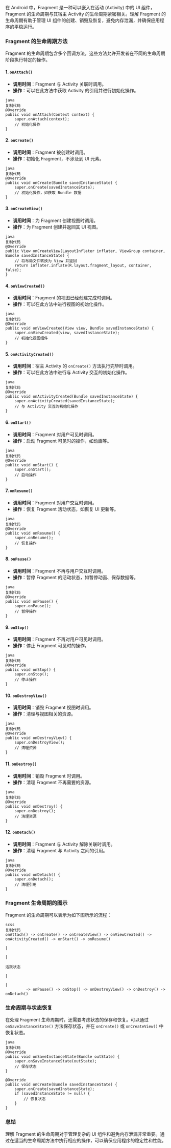 在 Android 中，Fragment 是一种可以嵌入在活动 (Activity) 中的 UI 组件，Fragment 的生命周期与其宿主 Activity 的生命周期紧密相关。理解 Fragment 的生命周期有助于管理 UI 组件的创建、销毁及恢复，避免内存泄漏，并确保应用程序的平稳运行。

### Fragment 的生命周期方法

Fragment 的生命周期包含多个回调方法，这些方法允许开发者在不同的生命周期阶段执行特定的操作。

#### 1. `onAttach()`

- **调用时间**：Fragment 与 Activity 关联时调用。
- **操作**：可以在此方法中获取 Activity 的引用并进行初始化操作。

```
java
复制代码
@Override
public void onAttach(Context context) {
    super.onAttach(context);
    // 初始化操作
}
```

#### 2. `onCreate()`

- **调用时间**：Fragment 被创建时调用。
- **操作**：初始化 Fragment，不涉及到 UI 元素。

```
java
复制代码
@Override
public void onCreate(Bundle savedInstanceState) {
    super.onCreate(savedInstanceState);
    // 初始化操作，如获取 Bundle 数据
}
```

#### 3. `onCreateView()`

- **调用时间**：为 Fragment 创建视图时调用。
- **操作**：为 Fragment 创建并返回其 UI 视图。

```
java
复制代码
@Override
public View onCreateView(LayoutInflater inflater, ViewGroup container, Bundle savedInstanceState) {
    // 将布局文件转换为 View 并返回
    return inflater.inflate(R.layout.fragment_layout, container, false);
}
```

#### 4. `onViewCreated()`

- **调用时间**：Fragment 的视图已经创建完成时调用。
- **操作**：可以在此方法中进行视图的初始化操作。

```
java
复制代码
@Override
public void onViewCreated(View view, Bundle savedInstanceState) {
    super.onViewCreated(view, savedInstanceState);
    // 初始化视图组件
}
```

#### 5. `onActivityCreated()`

- **调用时间**：宿主 Activity 的 `onCreate()` 方法执行完毕时调用。
- **操作**：可以在此方法中进行与 Activity 交互的初始化操作。

```
java
复制代码
@Override
public void onActivityCreated(Bundle savedInstanceState) {
    super.onActivityCreated(savedInstanceState);
    // 与 Activity 交互的初始化操作
}
```

#### 6. `onStart()`

- **调用时间**：Fragment 对用户可见时调用。
- **操作**：启动 Fragment 可见时的操作，如动画等。

```
java
复制代码
@Override
public void onStart() {
    super.onStart();
    // 启动操作
}
```

#### 7. `onResume()`

- **调用时间**：Fragment 对用户交互时调用。
- **操作**：恢复 Fragment 活动状态，如恢复 UI 更新等。

```
java
复制代码
@Override
public void onResume() {
    super.onResume();
    // 恢复操作
}
```

#### 8. `onPause()`

- **调用时间**：Fragment 不再与用户交互时调用。
- **操作**：暂停 Fragment 的活动状态，如暂停动画、保存数据等。

```
java
复制代码
@Override
public void onPause() {
    super.onPause();
    // 暂停操作
}
```

#### 9. `onStop()`

- **调用时间**：Fragment 不再对用户可见时调用。
- **操作**：停止 Fragment 可见时的操作。

```
java
复制代码
@Override
public void onStop() {
    super.onStop();
    // 停止操作
}
```

#### 10. `onDestroyView()`

- **调用时间**：销毁 Fragment 视图时调用。
- **操作**：清理与视图相关的资源。

```
java
复制代码
@Override
public void onDestroyView() {
    super.onDestroyView();
    // 清理资源
}
```

#### 11. `onDestroy()`

- **调用时间**：销毁 Fragment 时调用。
- **操作**：清理 Fragment 不再需要的资源。

```
java
复制代码
@Override
public void onDestroy() {
    super.onDestroy();
    // 清理资源
}
```

#### 12. `onDetach()`

- **调用时间**：Fragment 与 Activity 解除关联时调用。
- **操作**：清理 Fragment 与 Activity 之间的引用。

```
java
复制代码
@Override
public void onDetach() {
    super.onDetach();
    // 清理引用
}
```

### Fragment 生命周期的图示

Fragment 的生命周期可以表示为如下图所示的流程：

```
scss
复制代码
onAttach() -> onCreate() -> onCreateView() -> onViewCreated() -> onActivityCreated() -> onStart() -> onResume()
                                                                                     |
                                                                                     |
                                                                                   活跃状态
                                                                                     |
                                                                                     |
         -> onPause() -> onStop() -> onDestroyView() -> onDestroy() -> onDetach()
```

### 生命周期与状态恢复

在处理 Fragment 生命周期时，还需要考虑状态的保存和恢复。可以通过 `onSaveInstanceState()` 方法保存状态，并在 `onCreate()` 或 `onCreateView()` 中恢复状态。

```
java
复制代码
@Override
public void onSaveInstanceState(Bundle outState) {
    super.onSaveInstanceState(outState);
    // 保存状态
}

@Override
public void onCreate(Bundle savedInstanceState) {
    super.onCreate(savedInstanceState);
    if (savedInstanceState != null) {
        // 恢复状态
    }
}
```

### 总结

理解 Fragment 的生命周期对于管理复杂的 UI 组件和避免内存泄漏非常重要。通过在适当的生命周期方法中执行相应的操作，可以确保应用程序的稳定性和性能。